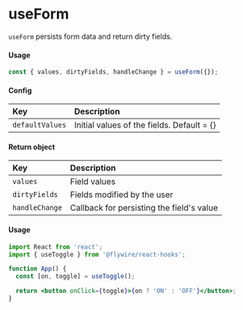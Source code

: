 # useForm

`useForm` persists form data and return dirty fields.

#### Usage

```js
const { values, dirtyFields, handleChange } = useForm({});
```

#### Config

| Key             | Description                                |
| :-------------- | :----------------------------------------- |
| `defaultValues` | Initial values of the fields. Default = {} |

#### Return object

| Key            | Description                               |
| :------------- | :---------------------------------------- |
| `values`       | Field values                              |
| `dirtyFields`  | Fields modified by the user               |
| `handleChange` | Callback for persisting the field's value |

#### Usage

```jsx harmony
import React from 'react';
import { useToggle } from '@flywire/react-hooks';

function App() {
  const [on, toggle] = useToggle();

  return <button onClick={toggle}>{on ? 'ON' : 'OFF'}</button>;
}
```
